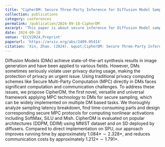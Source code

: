 ```yaml
---
title: "CipherDM: Secure Three-Party Inference for Diffusion Model Sampling"
collection: publications
category: conferences
permalink: /publication/2024-09-18-CipherDM
excerpt: 'This paper is about secure inference for Diffusion Model sampling.'
date: 2024-09-18
venue: 'ECCV2024,Preprint'
paperurl: 'https://arxiv.org/abs/2409.05414'
citation: 'Xin, Zhao. (2024). &quot;CipherDM: Secure Three-Party Inference for Diffusion Model Sampling.&quot; <i>ECCV2024</i>.'
---
```


Diffusion Models (DMs) achieve state-of-the-art synthesis results in image generation and have been applied to various fields. However, DMs sometimes seriously violate user privacy during usage, making the protection of privacy an urgent issue. Using traditional privacy computing schemes like Secure Multi-Party Computation (MPC) directly in DMs faces significant computation and communication challenges. To address these issues, we propose CipherDM, the first novel, versatile and universal framework applying MPC technology to DMs for secure sampling, which can be widely implemented on multiple DM based tasks. We thoroughly analyze sampling latency breakdown, find time-consuming parts and design corresponding secure MPC protocols for computing nonlinear activations including SoftMax, SiLU and Mish. CipherDM is evaluated on popular architectures (DDPM, DDIM) using MNIST dataset and on SD deployed by diffusers. Compared to direct implementation on SPU, our approach improves running time by approximately $1.084\times \sim 2.328\times$, and reduces communication costs by approximately $1.212\times \sim 1.791\times$.
